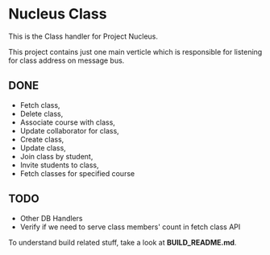 Nucleus Class
================

This is the Class handler for Project Nucleus. 

This project contains just one main verticle which is responsible for listening for class address on message bus. 

DONE
----
* Fetch class, 
* Delete class, 
* Associate course with class, 
* Update collaborator for class, 
* Create class, 
* Update class, 
* Join class by student, 
* Invite students to class, 
* Fetch classes for specified course 

TODO
----
* Other DB Handlers 
* Verify if we need to serve class members' count in fetch class API

To understand build related stuff, take a look at **BUILD_README.md**.


